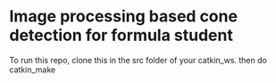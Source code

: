 # Image processing based cone detection for formula student

To run this repo, clone this in the src folder of your catkin_ws. then do catkin_make

